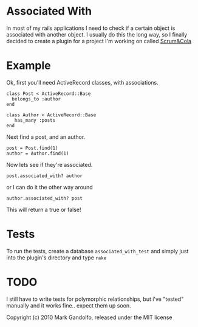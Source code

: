 Associated With
============

In most of my rails applications I need to check if a certain object is associated with another object.
I usually do this the long way, so I finally decided to create a plugin for a project I'm working on called [Scrum&Cola](http://scrumandcola.com)

Example
=======

Ok, first you'll need ActiveRecord classes, with associations. 

    class Post < ActiveRecord::Base
      belongs_to :author
    end
 
    class Author < ActiveRecord::Base
       has_many :posts
    end

Next find a post, and an author.

    post = Post.find(1)
    author = Author.find(1)

Now lets see if they're associated. 

    post.associated_with? author

or I can do it the other way around

    author.associated_with? post


This will return a true or false!

Tests
=====

To run the tests, create a database `associated_with_test` and simply just into the plugin's directory and type `rake`


TODO
====

I still have to write tests for polymorphic relationships, but i've "tested" manually and it works fine.. expect them up soon. 
    

Copyright (c) 2010 Mark Gandolfo, released under the MIT license
